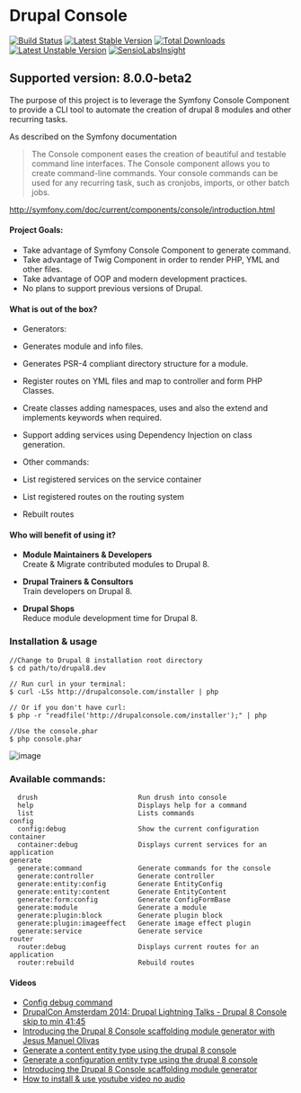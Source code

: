 Drupal Console
=============================================
[![Build Status](https://travis-ci.org/hechoendrupal/DrupalAppConsole.svg?branch=master)](https://travis-ci.org/hechoendrupal/DrupalAppConsole)
[![Latest Stable Version](https://poser.pugx.org/drupal/console/v/stable.svg)](https://packagist.org/packages/drupal/console) [![Total Downloads](https://poser.pugx.org/drupal/console/downloads.svg)](https://packagist.org/packages/drupal/console) [![Latest Unstable Version](https://poser.pugx.org/drupal/console/v/unstable.svg)](https://packagist.org/packages/drupal/console) [![SensioLabsInsight](https://insight.sensiolabs.com/projects/d0f089ff-a6e9-4ba4-b353-cb68173c7d90/mini.png)](https://insight.sensiolabs.com/projects/d0f089ff-a6e9-4ba4-b353-cb68173c7d90)

## Supported version: 8.0.0-beta2

The purpose of this project is to leverage the Symfony Console Component to provide a CLI tool to automate the creation of drupal 8 modules and other recurring tasks.

As described on the Symfony documentation
>The Console component eases the creation of beautiful and testable command line interfaces.
The Console component allows you to create command-line commands. Your console commands can be used for any recurring task, such as cronjobs, imports, or other batch jobs.  

http://symfony.com/doc/current/components/console/introduction.html

#### Project Goals:
* Take advantage of Symfony Console Component to generate command.
* Take advantage of Twig Component in order to render PHP, YML and other files.
* Take advantage of OOP and modern development practices.
* No plans to support previous versions of Drupal.

#### What is out of the box?
* Generators:
 * Generates module and info files.
 * Generates PSR-4 compliant directory structure for a module.
 * Register routes on YML files and map to controller and form PHP Classes.
 * Create classes adding namespaces, uses and also the extend and implements keywords when required.
 * Support adding services using Dependency Injection on class generation.

* Other commands:
 * List registered services on the service container
 * List registered routes on the routing system
 * Rebuilt routes

#### Who will benefit of using it?
* **Module Maintainers & Developers**  
  Create & Migrate contributed modules to Drupal 8.

* **Drupal Trainers & Consultors**  
  Train developers on Drupal 8.

* **Drupal Shops**  
  Reduce module development time for Drupal 8.

### Installation & usage
```
//Change to Drupal 8 installation root directory
$ cd path/to/drupal8.dev

// Run curl in your terminal:
$ curl -LSs http://drupalconsole.com/installer | php

// Or if you don't have curl:
$ php -r "readfile('http://drupalconsole.com/installer');" | php

//Use the console.phar
$ php console.phar
```

![image](http://drupalconsole.com/assets/img/drupal-console-phar.gif)

### Available commands:
```
  drush                         Run drush into console
  help                          Displays help for a command
  list                          Lists commands
config
  config:debug                  Show the current configuration
container
  container:debug               Displays current services for an application
generate
  generate:command              Generate commands for the console
  generate:controller           Generate controller
  generate:entity:config        Generate EntityConfig
  generate:entity:content       Generate EntityContent
  generate:form:config          Generate ConfigFormBase
  generate:module               Generate a module
  generate:plugin:block         Generate plugin block
  generate:plugin:imageeffect   Generate image effect plugin
  generate:service              Generate service
router
  router:debug                  Displays current routes for an application
  router:rebuild                Rebuild routes
```

#### Videos
* [Config debug command](https://www.youtube.com/watch?v=J6UrS6tfryY)
* [DrupalCon Amsterdam 2014: Drupal Lightning Talks - Drupal 8 Console skip to min 41:45](https://www.youtube.com/watch?v=Rk4enIuhWno&t=41m45s#t=2505)
* [Introducing the Drupal 8 Console scaffolding module generator with Jesus Manuel Olivas](http://bit.ly/acquia-console)
* [Generate a content entity type using the drupal 8 console](https://www.youtube.com/watch?v=agcqTEr5_48)
* [Generate a configuration entity type using the drupal 8 console](https://www.youtube.com/watch?v=x1zYfMLzFIM)
* [Introducing the Drupal 8 Console scaffolding module generator](https://www.youtube.com/watch?v=lzjcj-_xlAg)
* [How to install & use youtube video no audio](http://www.youtube.com/watch?v=NkHT2KctR-Y)
